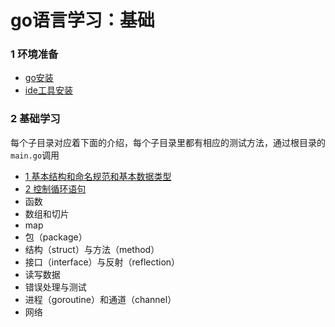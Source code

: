# go语言学习：基础

### 1 环境准备

- [go安装](https://github.com/fatjerot/goStudyBasic/blob/master/000pre_env/1_go_install.md)
- [ide工具安装](https://github.com/fatjerot/goStudyBasic/blob/master/000pre_env/2_vscode_go.md)

### 2 基础学习

每个子目录对应着下面的介绍，每个子目录里都有相应的测试方法，通过根目录的`main.go`调用

- [1 基本结构和命名规范和基本数据类型](https://github.com/fatjerot/goStudyBasic/blob/master/001basic_datatype)
- [2 控制循环语句]()
- 函数
- 数组和切片
- map
- 包（package）
- 结构（struct）与方法（method）
- 接口（interface）与反射（reflection）
- 读写数据
- 错误处理与测试
- 进程（goroutine）和通道（channel）
- 网络
